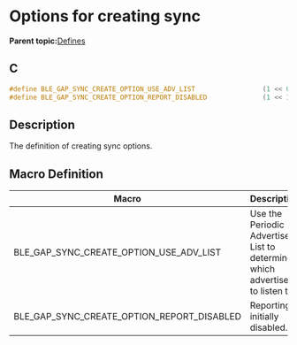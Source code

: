 # Options for creating sync

**Parent topic:**[Defines](GUID-9781CD29-3C4B-41EE-8F98-355D2AA99482.md)

## C

```c
#define BLE_GAP_SYNC_CREATE_OPTION_USE_ADV_LIST                 (1 << 0)
#define BLE_GAP_SYNC_CREATE_OPTION_REPORT_DISABLED              (1 << 1)
```

## Description

The definition of creating sync options.

## Macro Definition

|Macro|Description|
|-----|-----------|
|BLE\_GAP\_SYNC\_CREATE\_OPTION\_USE\_ADV\_LIST|Use the Periodic Advertiser List to determine which advertiser to listen to.|
|BLE\_GAP\_SYNC\_CREATE\_OPTION\_REPORT\_DISABLED|Reporting initially disabled.|

